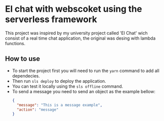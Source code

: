 # El chat with webscoket using the serverless framework
This project was inspired by my university project called 'El Chat' wich consist of a real time chat application, the original was desing with lambda functions.
## How to use
* To start the project first you will need to run the `yarn` command to add all dependecies.
* Then run `sls deploy` to deploy the application.
* You can test it locally using the `sls offline` command.
* To send a message you need to send an object as the example bellow:
  ```json
  {
    "message": "This is a message example",
    "action": "message"
  }
  ```